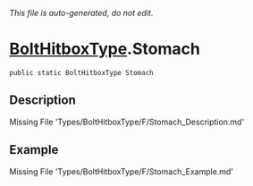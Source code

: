 *This file is auto-generated, do not edit.*

# [BoltHitboxType](Types/BoltHitboxType.md).Stomach
`public static BoltHitboxType Stomach`
## Description
Missing File 'Types/BoltHitboxType/F/Stomach_Description.md'
## Example
Missing File 'Types/BoltHitboxType/F/Stomach_Example.md'
